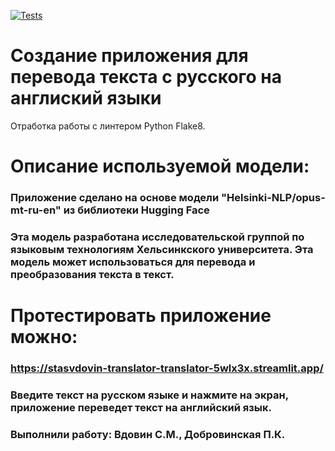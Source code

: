[![Tests](https://github.com/Stasvdovin/Translator/actions/workflows/python-app.yml/badge.svg)](https://github.com/Stasvdovin/Translator/actions/workflows/python-app.yml)
# Создание приложения для перевода текста с русского на англиский языки
Отработка работы с линтером Python Flake8. 
# Описание используемой модели: 
### Приложение сделано на основе модели "Helsinki-NLP/opus-mt-ru-en" из библиотеки Hugging Face
### Эта модель разработана  исследовательской группой по языковым технологиям Хельсинкского университета. Эта модель может использоваться для перевода и преобразования текста в текст.
# Протестировать приложение можно:
### https://stasvdovin-translator-translator-5wlx3x.streamlit.app/
### Введите текст на русском языке и нажмите на экран, приложение переведет текст на английский язык.
### Выполнили работу: Вдовин С.М., Добровинская П.К.
